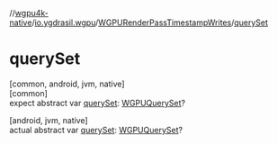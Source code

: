 //[wgpu4k-native](../../../index.md)/[io.ygdrasil.wgpu](../index.md)/[WGPURenderPassTimestampWrites](index.md)/[querySet](query-set.md)

# querySet

[common, android, jvm, native]\
[common]\
expect abstract var [querySet](query-set.md): [WGPUQuerySet](../-w-g-p-u-query-set/index.md)?

[android, jvm, native]\
actual abstract var [querySet](query-set.md): [WGPUQuerySet](../-w-g-p-u-query-set/index.md)?